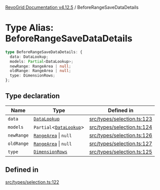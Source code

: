 [RevoGrid Documentation v4.12.5](README.md) / BeforeRangeSaveDataDetails

# Type Alias: BeforeRangeSaveDataDetails

```ts
type BeforeRangeSaveDataDetails: {
  data: DataLookup;
  models: Partial<DataLookup>;
  newRange: RangeArea | null;
  oldRange: RangeArea | null;
  type: DimensionRows;
};
```

## Type declaration

| Name | Type | Defined in |
| ------ | ------ | ------ |
| `data` | [`DataLookup`](TypeAlias.DataLookup.md) | [src/types/selection.ts:123](https://github.com/revolist/revogrid/blob/c0c7fff7e44e26499aba20df7b49da7b6c71eb68/src/types/selection.ts#L123) |
| `models` | `Partial`\<[`DataLookup`](TypeAlias.DataLookup.md)\> | [src/types/selection.ts:124](https://github.com/revolist/revogrid/blob/c0c7fff7e44e26499aba20df7b49da7b6c71eb68/src/types/selection.ts#L124) |
| `newRange` | [`RangeArea`](TypeAlias.RangeArea.md) \| `null` | [src/types/selection.ts:126](https://github.com/revolist/revogrid/blob/c0c7fff7e44e26499aba20df7b49da7b6c71eb68/src/types/selection.ts#L126) |
| `oldRange` | [`RangeArea`](TypeAlias.RangeArea.md) \| `null` | [src/types/selection.ts:127](https://github.com/revolist/revogrid/blob/c0c7fff7e44e26499aba20df7b49da7b6c71eb68/src/types/selection.ts#L127) |
| `type` | [`DimensionRows`](TypeAlias.DimensionRows.md) | [src/types/selection.ts:125](https://github.com/revolist/revogrid/blob/c0c7fff7e44e26499aba20df7b49da7b6c71eb68/src/types/selection.ts#L125) |

## Defined in

[src/types/selection.ts:122](https://github.com/revolist/revogrid/blob/c0c7fff7e44e26499aba20df7b49da7b6c71eb68/src/types/selection.ts#L122)
